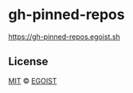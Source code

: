 # gh-pinned-repos

https://gh-pinned-repos.egoist.sh

## License

[MIT](https://egoist.mit-license.org/) © [EGOIST](https://github.com/egoist)
